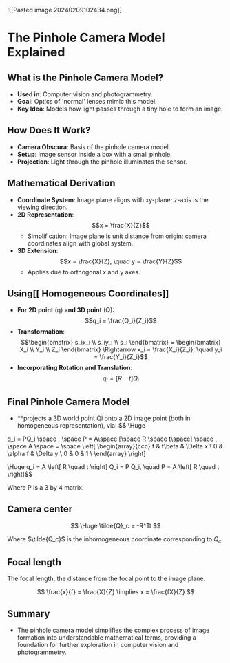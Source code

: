 ![[Pasted image 20240209102434.png]]

# The Pinhole Camera Model Explained

## What is the Pinhole Camera Model?
- **Used in**: Computer vision and photogrammetry.
- **Goal**: Optics of 'normal' lenses mimic this model.
- **Key Idea**: Models how light passes through a tiny hole to form an image.

## How Does It Work?
- **Camera Obscura**: Basis of the pinhole camera model.
- **Setup**: Image sensor inside a box with a small pinhole.
- **Projection**: Light through the pinhole illuminates the sensor.

## Mathematical Derivation
- **Coordinate System**: Image plane aligns with xy-plane; z-axis is the viewing direction.
- **2D Representation**: 
  $$x = \frac{X}{Z}$$
  - Simplification: Image plane is unit distance from origin; camera coordinates align with global system.
- **3D Extension**: 
  $$x = \frac{X}{Z}, \quad y = \frac{Y}{Z}$$
  - Applies due to orthogonal x and y axes.

## Using[[ Homogeneous Coordinates]]
- **For 2D point** \(q\) **and 3D point** \(Q\):
  $$q_i = \frac{Q_i}{Z_i}$$
- **Transformation**:
  $$\begin{bmatrix} s_ix_i \\ s_iy_i \\ s_i \end{bmatrix} = \begin{bmatrix} X_i \\ Y_i \\ Z_i \end{bmatrix} \Rightarrow x_i = \frac{X_i}{Z_i}, \quad y_i = \frac{Y_i}{Z_i}$$
- **Incorporating Rotation and Translation**:
  $$q_i = \left[ R \quad t \right] Q_i$$

## Final Pinhole Camera Model

- **projects a 3D world point Qi onto a 2D image point (both in homogeneous representation), via:
$$
\Huge

q_i = PQ_i \space , \space P = A\space [\space R \space t\space] \space , \space A \space = \space  \left[ \begin{array}{ccc} f & f\beta & \Delta x \\ 0 & \alpha f & \Delta y \\ 0 & 0 & 1 \\ \end{array} \right] 

$$
  $$\Huge 
  q_i = A \left[ R \quad t \right] Q_i = P Q_i, \quad P = A \left[ R \quad t \right]$$

Where P is a 3 by 4 matrix.


## Camera center 

$$ \Huge 
\tilde{Q}_c = -R^Tt
$$

Where $\tilde{Q_c}$ is the inhomogeneous coordinate corresponding to $Q_c$ 




## Focal length 


The focal length, the distance from the focal point to the image plane. 

$$ 
\frac{x}{f} = \frac{X}{Z} \implies x = \frac{fX}{Z}
$$






## Summary
- The pinhole camera model simplifies the complex process of image formation into understandable mathematical terms, providing a foundation for further exploration in computer vision and photogrammetry.
